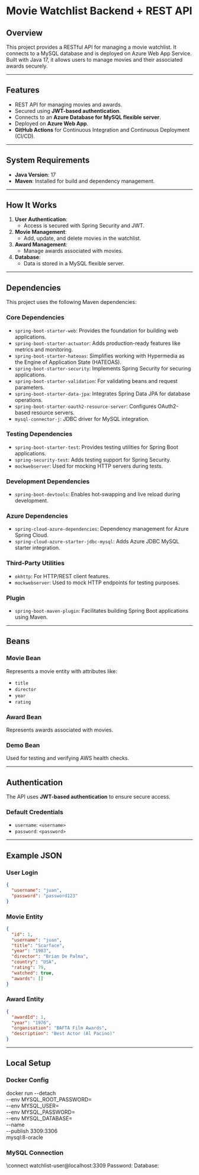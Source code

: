 # Movie Watchlist Backend + REST API

## **Overview**
This project provides a RESTful API for managing a movie watchlist. It connects to a MySQL database and is deployed on Azure Web App Service. Built with Java 17, it allows users to manage movies and their associated awards securely.

---

## **Features**
- REST API for managing movies and awards.
- Secured using **JWT-based authentication**.
- Connects to an **Azure Database for MySQL flexible server**.
- Deployed on **Azure Web App**.
- **GitHub Actions** for Continuous Integration and Continuous Deployment (CI/CD).

---

## **System Requirements**
- **Java Version**: 17
- **Maven**: Installed for build and dependency management.

---

## **How It Works**
1. **User Authentication**:
    - Access is secured with Spring Security and JWT.
2. **Movie Management**:
    - Add, update, and delete movies in the watchlist.
3. **Award Management**:
    - Manage awards associated with movies.
4. **Database**:
    - Data is stored in a MySQL flexible server.

---

## **Dependencies**

This project uses the following Maven dependencies:

### **Core Dependencies**
- `spring-boot-starter-web`: Provides the foundation for building web applications.
- `spring-boot-starter-actuator`: Adds production-ready features like metrics and monitoring.
- `spring-boot-starter-hateoas`: Simplifies working with Hypermedia as the Engine of Application State (HATEOAS).
- `spring-boot-starter-security`: Implements Spring Security for securing applications.
- `spring-boot-starter-validation`: For validating beans and request parameters.
- `spring-boot-starter-data-jpa`: Integrates Spring Data JPA for database operations.
- `spring-boot-starter-oauth2-resource-server`: Configures OAuth2-based resource servers.
- `mysql-connector-j`: JDBC driver for MySQL integration.

### **Testing Dependencies**
- `spring-boot-starter-test`: Provides testing utilities for Spring Boot applications.
- `spring-security-test`: Adds testing support for Spring Security.
- `mockwebserver`: Used for mocking HTTP servers during tests.

### **Development Dependencies**
- `spring-boot-devtools`: Enables hot-swapping and live reload during development.

### **Azure Dependencies**
- `spring-cloud-azure-dependencies`: Dependency management for Azure Spring Cloud.
- `spring-cloud-azure-starter-jdbc-mysql`: Adds Azure JDBC MySQL starter integration.

### **Third-Party Utilities**
- `okhttp`: For HTTP/REST client features.
- `mockwebserver`: Used to mock HTTP endpoints for testing purposes.

### **Plugin**
- `spring-boot-maven-plugin`: Facilitates building Spring Boot applications using Maven.

---

## **Beans**
### **Movie Bean**
Represents a movie entity with attributes like:
- `title`
- `director`
- `year`
- `rating`

### **Award Bean**
Represents awards associated with movies.

### **Demo Bean**
Used for testing and verifying AWS health checks.

---

## **Authentication**
The API uses **JWT-based authentication** to ensure secure access.

### **Default Credentials**
- `username`: `<username>`
- `password`: `<password>`

---

## **Example JSON**
### **User Login**
```json
{
  "username": "juan",
  "password": "password123"
}
```
### **Movie Entity**
```json
{
  "id": 1,
  "username": "juan",
  "title": "Scarface",
  "year": "1983",
  "director": "Brian De Palma",
  "country": "USA",
  "rating": 79,
  "watched": true,
  "awards": []
}
```
### **Award Entity**
```json
{
  "awardId": 1,
  "year": "1976",
  "organisation": "BAFTA Film Awards",
  "description": "Best Actor (Al Pacino)"
}
```
---

## **Local Setup**
### **Docker Config**
docker run --detach \
  --env MYSQL_ROOT_PASSWORD=<password> \
  --env MYSQL_USER=<username> \
  --env MYSQL_PASSWORD=<password> \
  --env MYSQL_DATABASE=<database-name> \
  --name <container-name> \
  --publish 3309:3306 \
  mysql:8-oracle

### **MySQL Connection**
\connect watchlist-user@localhost:3309
Password: <password>
Database: <database-name>


